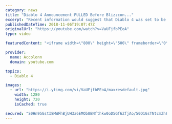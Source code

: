 ```yaml
---
category: news
title: "Diablo 4 Announcement PULLED Before Blizzcon..."
excerpt: "Recent information would suggest that Diablo 4 was set to be announced at Blizzcon but ended being pulled after developers couldn't commit to the current ..."
publishedDateTime: 2018-11-06T19:07:47Z
originalUrl: "https://youtube.com/watch?v=VaUFjfbPEoA"
type: video

featuredContent: "<iframe width=\"800\" height=\"500\" frameborder=\"0\" src=\"https://www.youtube.com/embed/VaUFjfbPEoA\" allow=\"accelerometer; autoplay; encrypted-media; gyroscope; picture-in-picture\" allowfullscreen></iframe>"

provider:
  name: Accolonn
  domain: youtube.com

topics:
  - Diablo 4

images:
  - url: "https://i.ytimg.com/vi/VaUFjfbPEoA/maxresdefault.jpg"
    width: 1280
    height: 720
    isCached: true

secured: "S0Hn95GstI8MWFhBjUH3a6EMOb8BNfthkw0oD5Gf6ZfjAo/50D1GsTNtcmZhEoStHf3eiXdbOPHTJN+ZTRtKcIFhkzQK5XT5EI90IpZA5UzmgBPMbdf73Pq4eBmuzsv68ZXg79cPJeDXoSXHf1UyRu1acFBkPZwk3hDvaxg7qXvVXO9oKNwxS02ZeOLrGq7iHjAf//IgHsGQNbiUTrNOtE+bkEdrEHBJ+egk7WfRqBFSpW4rFb3w5cn7VH0SXU16ypRyL2AN2RAl1E1hMbgzEeFF4vrFTrMVDPd/IMb1k27DbHdz8GL8bgLwNm1tMXwrvdhLAT556IK97E8AQXpCqL0NnlMCTmrJ29QZ1ZGHlTrm1UizI0jKNxMJkaTt9lzz1KDi0FiWwFTQ73oBTlGlTtjpYFdEotZvzJa7L1RVFXGMw7MP6aM073YSWAKF/OxG;fBSzz7dj5hjuUbTvkkeo7Q=="
---
```


